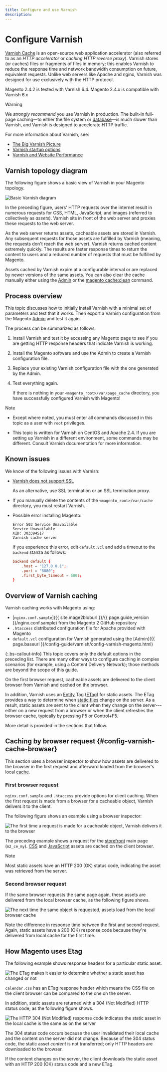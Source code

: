 ```yaml
---
title: Configure and use Varnish
description:
---
```


# Configure Varnish

[Varnish Cache][] is an open-source web application accelerator (also referred to as an _HTTP accelerator_ or _caching HTTP reverse proxy_). Varnish stores (or caches) files or fragments of files in memory; this enables Varnish to reduce the response time and network bandwidth consumption on future, equivalent requests. Unlike web servers like Apache and nginx, Varnish was designed for use exclusively with the HTTP protocol.

Magento 2.4.2 is tested with Varnish 6.4.
Magento 2.4.x is compatible with Varnish 6.x

>[!WARNING]
>
>We _strongly recommend_ you use Varnish in production. The built-in full-page caching—to either the file system or [database][]—is much slower than Varnish, and Varnish is designed to accelerate HTTP traffic.

For more information about Varnish, see:

*  [The Big Varnish Picture][]
*  [Varnish startup options][]
*  [Varnish and Website Performance][]

## Varnish topology diagram

The following figure shows a basic view of Varnish in your Magento topology.

![Basic Varnish diagram](../../assets/configuration/varnish_basic.png)

In the preceding figure, users' HTTP requests over the internet result in numerous requests for CSS, HTML, JavaScript, and images (referred to collectively as _assets_). Varnish sits in front of the web server and proxies these requests to the web server.

As the web server returns assets, cacheable assets are stored in Varnish. Any subsequent requests for those assets are fulfilled by Varnish (meaning, the requests don't reach the web server). Varnish returns cached content extremely quickly. The results are faster response times to return the content to users and a reduced number of requests that must be fulfilled by Magento.

Assets cached by Varnish expire at a configurable interval or are replaced by newer versions of the same assets. You can also clear the cache manually either using the [Admin](https://glossary.magento.com/magento-admin) or the [magento cache:clean](../cli/config-cli-subcommands-cache.html) command.

## Process overview

This topic discusses how to initially install Varnish with a minimal set of parameters and test that it works. Then export a Varnish configuration from the Magento [Admin](https://glossary.magento.com/admin) and test it again.

The process can be summarized as follows:

1. Install Varnish and test it by accessing any Magento page to see if you are getting HTTP response headers that indicate Varnish is working.
1. Install the Magento software and use the Admin to create a Varnish configuration file.
1. Replace your existing Varnish configuration file with the one generated by the Admin.
1. Test everything again.

   If there is nothing in your `<magento_root>/var/page_cache` directory, you have successfully configured Varnish with Magento!

>[!NOTE]
>
>*  Except where noted, you must enter all commands discussed in this topic as a user with `root` privileges.
>
>*  This topic is written for Varnish on CentOS and Apache 2.4. If you are setting up Varnish in a different environment, some commands may be different. Consult Varnish documentation for more information.

## Known issues

We know of the following issues with Varnish:

*  [Varnish does not support SSL][]

   As an alternative, use SSL termination or an SSL termination proxy.

*  If you manually delete the contents of the `<magento_root>/var/cache` directory, you must restart Varnish.

*  Possible error installing Magento:

   ```terminal
   Error 503 Service Unavailable
   Service Unavailable
   XID: 303394517
   Varnish cache server
   ```

   If you experience this error, edit `default.vcl` and add a timeout to the `backend` stanza as follows:

   ```conf
   backend default {
       .host = "127.0.0.1";
       .port = "8080";
       .first_byte_timeout = 600s;
   }
   ```

## Overview of Varnish caching

Varnish caching works with Magento using:

*  [`nginx.conf.sample`]({{ site.mage2bloburl }}/{{ page.guide_version }}/nginx.conf.sample) from the Magento 2 GitHub repository
*  `.htaccess` distributed configuration file for Apache provided with Magento
*  `default.vcl` configuration for Varnish generated using the [Admin]({{ page.baseurl }}/config-guide/varnish/config-varnish-magento.html)

{:.bs-callout-info}
This topic covers only the default options in the preceding list. There are many other ways to configure caching in complex scenarios (for example, using a Content Delivery Network); those methods are beyond the scope of this guide.

On the first browser request, cacheable assets are delivered to the client browser from Varnish and cached on the browser.

In addition, Varnish uses an [Entity](https://glossary.magento.com/entity) Tag ([ETag](https://en.wikipedia.org/wiki/HTTP_ETag)) for static assets. The ETag provides a way to determine when [static files](https://glossary.magento.com/static-files) change on the server. As a result, static assets are sent to the client when they change on the server---either on a new request from a browser or when the client refreshes the browser cache, typically by pressing F5 or Control+F5.

More detail is provided in the sections that follow.

## Caching by browser request {#config-varnish-cache-browser}

This section uses a browser inspector to show how assets are delivered to the browser in the first request and afterward loaded from the browser's local [cache](https://glossary.magento.com/cache).

### First browser request

`nginx.conf.sample` and `.htaccess` provide options for client caching. When the first request is made from a browser for a cacheable object, Varnish delivers it to the client.

The following figure shows an example using a browser inspector:

![The first time a request is made for a cacheable object, Varnish delivers it to the browser](../../assets/configuration/varnish_apache_first_visit.png)

The preceding example shows a request for the [storefront](https://glossary.magento.com/storefront) main page (`m2_ce_my`). [CSS](https://glossary.magento.com/css) and [JavaScript](https://glossary.magento.com/javascript) assets are cached on the client browser.

>[!NOTE]
>
>Most static assets have an HTTP 200 (OK) status code, indicating the asset was retrieved from the server.

### Second browser request

If the same browser requests the same page again, these assets are delivered from the local browser cache, as the following figure shows.

![The next time the same object is requested, assets load from the local browser cache](../../assets/configuration/varnish_apache_second_visit.png)

Note the difference in response time between the first and second request. Again, static assets have a 200 (OK) response code because they're delivered from local cache for the first time.

## How Magento uses Etag

The following example shows response headers for a particular static asset.

![The ETag makes it easier to determine whether a static asset has changed or not](../../assets/configuration/varnish_etag.png)

`calendar.css` has an ETag response header which means the CSS file on the client browser can be compared to the one on the server.

In addition, static assets are returned with a 304 (Not Modified) HTTP status code, as the following figure shows.

![The HTTP 304 (Not Modified) response code indicates the static asset in the local cache is the same as on the server](../../assets/configuration/varnish_304.png)

The 304 status code occurs because the user invalidated their local cache and the content on the server did not change. Because of the 304 status code, the static asset _content_ is not transferred; only HTTP headers are downloaded to the browser.

If the content changes on the server, the client downloads the static asset with an HTTP 200 (OK) status code and a new ETag.

<!-- Link Definitions -->

[database]: https://devdocs.magento.com/guides/v2.4/extension-dev-guide/cache/partial-caching/database-caching.html
[The Big Varnish Picture]: https://www.varnish-cache.org/docs/trunk/users-guide/intro.html
[Varnish Cache]: https://varnish-cache.org
[Varnish startup options]: https://www.varnish-cache.org/docs/trunk/reference/varnishd.html#ref-varnishd-options
[Varnish and Website Performance]: https://www.varnish-cache.org/docs/trunk/users-guide/performance.html#users-performance
[Varnish does not support SSL]: https://www.varnish-cache.org/docs/3.0/phk/ssl.html
